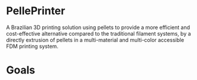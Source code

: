 # PellePrinter
A Brazilian 3D printing solution using pellets to provide a more efficient and cost-effective alternative compared to the traditional filament systems, by a directly extrusion of pellets in a multi-material and multi-color accessible FDM printing system.

# Goals
